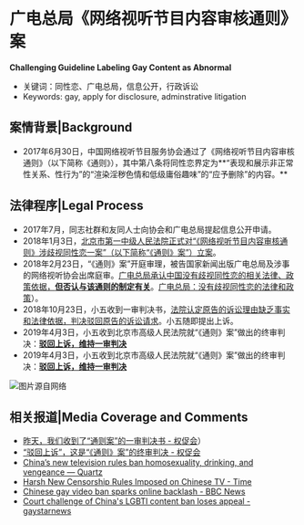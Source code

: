 # 广电总局《网络视听节目内容审核通则》案

**Challenging Guideline Labeling Gay Content as Abnormal**

- 关键词：同性恋、广电总局，信息公开，行政诉讼
- Keywords: gay, apply for disclosure, adminstrative litigation

<!-- more -->

## 案情背景|Background
- 2017年6月30日，中国网络视听节目服务协会通过了《网络视听节目内容审核通则》（以下简称《通则》），其中第八条将同性恋界定为**“表现和展示非正常性关系、性行为”的“渲染淫秽色情和低级庸俗趣味”的“应予删除”的内容。**

## 法律程序|Legal Process
- 2017年7月，同志社群和友同人士向协会和广电总局提起信息公开申请。
- 2018年1月3日，[北京市第一中级人民法院正式对“《网络视听节目内容审核通则》涉歧视同性恋一案”（以下简称“《通则》案”）立案](http://mp.weixin.qq.com/s?__biz=MjM5NTg5OTE0NA==&mid=2653691855&idx=1&sn=d1448579ffcad2efe569038c6cae067c&chksm=bd29cda88a5e44be5284bde98051ec3079b362d1bd6cf6af109ca82fb0af7c298680fd9c5d2e&scene=21#wechat_redirect)。
- 2018年2月23日，“《通则》案”开庭审理，被告国家新闻出版广电总局及涉事的网络视听协会出席庭审。[广电总局承认中国没有歧视同性恋的相关法律、政策依据，**但否认与该通则的制定有关**](http://mp.weixin.qq.com/s?__biz=MjM5NTg5OTE0NA==&mid=2653691946&idx=1&sn=2c51fcd58c8423a4fae4e141c6643d86&chksm=bd29f24d8a5e7b5b5f047cee6684b775c295f0474c2815daa43c24ef1f78f68d1efc6061e498&scene=21#wechat_redirect)。[广电总局：](http://mp.weixin.qq.com/s?__biz=MjM5NTg5OTE0NA==&mid=2653691946&idx=1&sn=2c51fcd58c8423a4fae4e141c6643d86&chksm=bd29f24d8a5e7b5b5f047cee6684b775c295f0474c2815daa43c24ef1f78f68d1efc6061e498&scene=21#wechat_redirect)[没有歧视同性恋的法律和政策](http://mp.weixin.qq.com/s?__biz=MjM5NTg5OTE0NA==&mid=2653691946&idx=1&sn=2c51fcd58c8423a4fae4e141c6643d86&chksm=bd29f24d8a5e7b5b5f047cee6684b775c295f0474c2815daa43c24ef1f78f68d1efc6061e498&scene=21#wechat_redirect)）。
- 2018年10月23日，小五收到一审判决书，[法院认定原告的诉讼理由缺乏事实和法律依据，判决驳回原告的诉讼请求](http://mp.weixin.qq.com/s?__biz=MjM5NTg5OTE0NA==&mid=2653692543&idx=1&sn=5a97d301e6054b1d8dfc386aae6a0d4d&chksm=bd29f0188a5e790e26097001202d2370de44cb4c2560946f769e3c020a97b91ff73f51bd9bd5&scene=21#wechat_redirect)。小五随即提出上诉。
- 2019年4月3日，小五收到北京市高级人民法院就“《通则》案”做出的终审判决：[**驳回上诉，维持一审判决**](https://mp.weixin.qq.com/s/_X5IDvww_XNsyCe4PUgyyg)
- 2019年4月3日，小五收到北京市高级人民法院就“《通则》案”做出的终审判决：[**驳回上诉，维持一审判决**](https://mp.weixin.qq.com/s/_X5IDvww_XNsyCe4PUgyyg)

![](https://graph.baidu.com/resource/1069ae550890737f8436301556230403.jpg "图片源自网络")


## 相关报道|Media Coverage and Comments

* [昨天，我们收到了“通则案”的一审判决书 - 权促会](http://mp.weixin.qq.com/s?__biz=MjM5NTg5OTE0NA==&mid=2653692543&idx=1&sn=5a97d301e6054b1d8dfc386aae6a0d4d&chksm=bd29f0188a5e790e26097001202d2370de44cb4c2560946f769e3c020a97b91ff73f51bd9bd5&scene=21#wechat_redirect)）
* [“驳回上诉”，这是“《通则》案”的终审判决 - 权促会](https://mp.weixin.qq.com/s/_X5IDvww_XNsyCe4PUgyyg)
* [China’s new television rules ban homosexuality, drinking, and vengeance — Quartz](https://qz.com/630159/chinas-new-television-rules-ban-homosexuality-drinking-and-vengeance/)
* [Harsh New Censorship Rules Imposed on Chinese TV - Time](http://time.com/4247432/china-tv-television-media-censorship/)
* [Chinese gay video ban sparks online backlash - BBC News](https://www.bbc.com/news/blogs-trending-40610679)
* [Court challenge of China's LGBTI content ban loses appeal - gaystarnews](https://www.gaystarnews.com/article/court-challenge-of-chinas-lgbti-content-ban-loses-appeal/#gs.7f4c1v)

